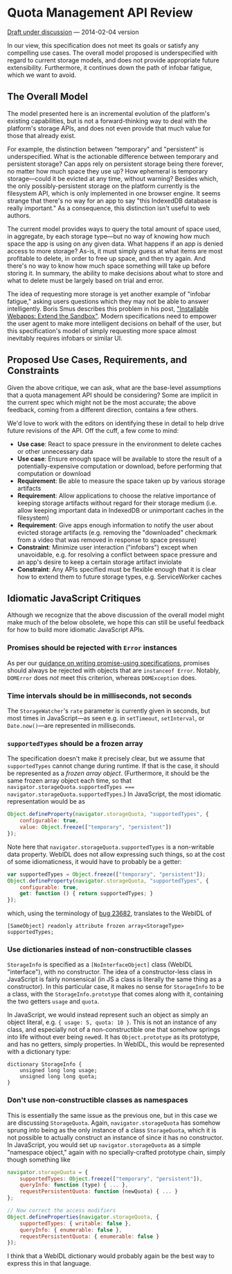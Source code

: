 # Quota Management API Review

[Draft under discussion](https://dvcs.w3.org/hg/quota/raw-file/tip/Overview.html) — 2014-02-04 version

In our view, this specification does not meet its goals or satisfy any compelling use cases. The overall model proposed is underspecified with regard to current storage models, and does not provide appropriate future extensibility. Furthermore, it continues down the path of infobar fatigue, which we want to avoid.

## The Overall Model

The model presented here is an incremental evolution of the platform's existing capabilities, but is not a forward-thinking way to deal with the platform's storage APIs, and does not even provide that much value for those that already exist.

For example, the distinction between "temporary" and "persistent" is underspecified. What is the actionable difference between temporary and persistent storage? Can apps rely on persistent storage being there forever, no matter how much space they use up? How ephemeral is temporary storage—could it be evicted at any time, without warning? Besides which, the only possibly-persistent storage on the platform currently is the filesystem API, which is only implemented in one browser engine. It seems strange that there's no way for an app to say "this IndexedDB database is really important." As a consequence, this distinction isn't useful to web authors.

The current model provides ways to query the total amount of space used, in aggregate, by each storage type—but no way of knowing how much space the app is using on any given data. What happens if an app is denied access to more storage? As-is, it must simply guess at what items are most profitable to delete, in order to free up space, and then try again. And there's no way to know how much space something will take up before storing it. In summary, the ability to make decisions about what to store and what to delete must be largely based on trial and error.

The idea of requesting more storage is yet another example of "infobar fatigue," asking users questions which they may not be able to answer intelligently. Boris Smus describes this problem in his post, ["Installable Webapps: Extend the Sandbox"](http://smus.com/installable-webapps/). Modern specifications need to empower the user agent to make more intelligent decisions on behalf of the user, but this specification's model of simply requesting more space almost inevitably requires infobars or similar UI.

## Proposed Use Cases, Requirements, and Constraints

Given the above critique, we can ask, what are the base-level assumptions that a quota management API should be considering? Some are implicit in the current spec which might not be the most accurate; the above feedback, coming from a different direction, contains a few others.

We'd love to work with the editors on identifying these in detail to help drive future revisions of the API. Off the cuff, a few come to mind:

- **Use case**: React to space pressure in the environment to delete caches or other unnecessary data
- **Use case**: Ensure enough space will be available to store the result of a potentially-expensive computation or download, before performing that computation or download
- **Requirement**: Be able to measure the space taken up by various storage artifacts
- **Requirement**: Allow applications to choose the relative importance of keeping storage artifacts without regard for their storage medium (i.e. allow keeping important data in IndexedDB or unimportant caches in the filesystem)
- **Requirement**: Give apps enough information to notify the user about evicted storage artifacts (e.g. removing the "downloaded" checkmark from a video that was removed in response to space pressure)
- **Constraint**: Minimize user interaction ("infobars") except when unavoidable, e.g. for resolving a conflict between space pressure and an app's desire to keep a certain storage artifact inviolate
- **Constraint**: Any APIs specified must be flexible enough that it is clear how to extend them to future storage types, e.g. ServiceWorker caches

## Idiomatic JavaScript Critiques

Although we recognize that the above discussion of the overall model might make much of the below obsolete, we hope this can still be useful feedback for how to build more idiomatic JavaScript APIs.

### Promises should be rejected with `Error` instances

As per our [guidance on writing promise-using specifications](https://github.com/w3ctag/promises-guide), promises should always be rejected with objects that are `instanceof Error`. Notably, `DOMError` does *not* meet this criterion, whereas `DOMException` does.

### Time intervals should be in milliseconds, not seconds

The `StorageWatcher`'s `rate` parameter is currently given in seconds, but most times in JavaScript—as seen e.g. in `setTimeout`, `setInterval`, or `Date.now()`—are represented in milliseconds.

### `supportedTypes` should be a frozen array

The specification doesn't make it precisely clear, but we assume that `supportedTypes` cannot change during runtime. If that is the case, it should be represented as a *frozen array object*. (Furthermore, it should be the same frozen array object each time, so that `navigator.storageQuota.supportedTypes === navigator.storageQuota.supportedTypes`.) In JavaScript, the most idiomatic representation would be as

```js
Object.defineProperty(navigator.storageQuota, "supportedTypes", {
    configurable: true,
    value: Object.freeze(["temporary", "persistent"])
});
```

Note here that `navigator.storageQuota.supportedTypes` is a non-writable data property. WebIDL does not allow expressing such things, so at the cost of some idiomaticness, it would have to probably be a getter:

```js
var supportedTypes = Object.freeze(["temporary", "persistent"]);
Object.defineProperty(navigator.storageQuota, "supportedTypes", {
    configurable: true,
    get: function () { return supportedTypes; }
});
```

which, using the terminology of [bug 23682](https://www.w3.org/Bugs/Public/show_bug.cgi?id=23682), translates to the WebIDL of

```webidl
[SameObject] readonly attribute frozen array<StorageType> supportedTypes;
```

### Use dictionaries instead of non-constructible classes

`StorageInfo` is specified as a `[NoInterfaceObject]` class (WebIDL "interface"), with no constructor. The idea of a constructor-less class in JavaScript is fairly nonsensical (in JS a class is literally the same thing as a constructor). In this particular case, it makes no sense for `StorageInfo` to be a class, with the `StorageInfo.prototype` that comes along with it, containing the two getters `usage` and `quota`.

In JavaScript, we would instead represent such an object as simply an object literal, e.g. `{ usage: 5, quota: 10 }`. This is not an instance of any class, and especially not of a non-constructible one that somehow springs into life without ever being `new`ed. It has `Object.prototype` as its prototype, and has no getters, simply properties. In WebIDL, this would be represented with a dictionary type:

```webidl
dictionary StorageInfo {
    unsigned long long usage;
    unsigned long long quota;
}
```

### Don't use non-constructible classes as namespaces

This is essentially the same issue as the previous one, but in this case we are discussing `StorageQuota`. Again, `navigator.storageQuota` has somehow sprung into being as the only instance of a class `StorageQuota`, which it is not possible to actually construct an instance of since it has no constructor. In JavaScript, you would set up `navigator.storageQuota` as a simple "namespace object," again with no specially-crafted prototype chain, simply though something like

```js
navigator.storageQuota = {
    supportedTypes: Object.freeze(["temporary", "persistent"]),
    queryInfo: function (type) { ... },
    requestPersistentQuota: function (newQuota) { ... }
};

// Now correct the access modifiers
Object.defineProperties(navigator.storageQuota, {
    supportedTypes: { writable: false },
    queryInfo: { enumerable: false },
    requestPersistentQuota: { enumerable: false }
});
```

I think that a WebIDL dictionary would probably again be the best way to express this in that language.
